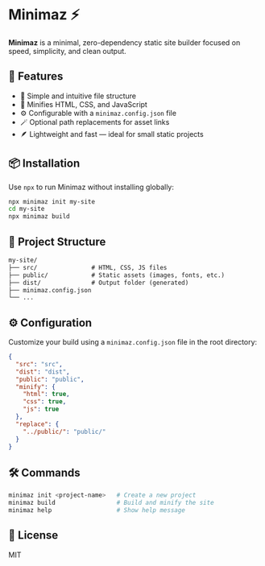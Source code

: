 # Minimaz ⚡

**Minimaz** is a minimal, zero-dependency static site builder focused on speed, simplicity, and clean output.

## 🚀 Features

- 📁 Simple and intuitive file structure
- 🧹 Minifies HTML, CSS, and JavaScript
- ⚙️ Configurable with a `minimaz.config.json` file
- 🪄 Optional path replacements for asset links
- 🪶 Lightweight and fast — ideal for small static projects

## 📦 Installation

Use `npx` to run Minimaz without installing globally:

```bash
npx minimaz init my-site
cd my-site
npx minimaz build
```

## 📁 Project Structure

```txt
my-site/
├── src/               # HTML, CSS, JS files
├── public/            # Static assets (images, fonts, etc.)
├── dist/              # Output folder (generated)
├── minimaz.config.json
└── ...
```

## ⚙️ Configuration

Customize your build using a `minimaz.config.json` file in the root directory:

```json
{
  "src": "src",
  "dist": "dist",
  "public": "public",
  "minify": {
    "html": true,
    "css": true,
    "js": true
  },
  "replace": {
    "../public/": "public/"
  }
}
```

## 🛠 Commands

```bash
minimaz init <project-name>   # Create a new project
minimaz build                 # Build and minify the site
minimaz help                  # Show help message
```

## 📄 License

MIT